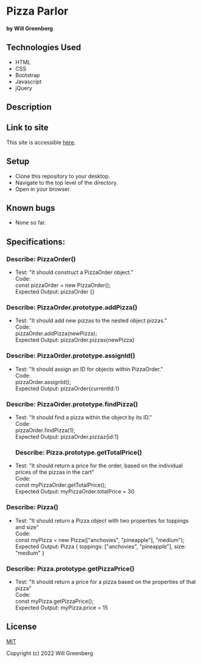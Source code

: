 # Pizza Parlor

#### by **Will Greenberg**

#### 

## Technologies Used

* HTML
* CSS
* Bootstrap
* Javascript
* jQuery

## Description


## Link to site

This site is accessible [here](/).

## Setup

* Clone this repository to your desktop.
* Navigate to the top level of the directory.
* Open  in your browser.

## Known bugs

* None so far.

## Specifications:

### Describe: PizzaOrder()

- Test: "It should construct a PizzaOrder object."  
  Code:  
  const pizzaOrder = new PizzaOrder();  
  Expected Output: pizzaOrder {}  

### Describe: PizzaOrder.prototype.addPizza()

- Test: "It should add new pizzas to the nested object pizzas."  
  Code:  
  pizzaOrder.addPizza(newPizza);  
  Expected Output: pizzaOrder.pizzas{newPizza}  

### Describe: PizzaOrder.prototype.assignId()

- Test: "It should assign an ID for objects within PizzaOrder."  
  Code:  
  pizzaOrder.assignId();  
  Expected Output: pizzaOrder{currentId:1}  

### Describe: PizzaOrder.prototype.findPizza()

- Test: "It should find a pizza within the object by its ID."  
  Code:  
  pizzaOrder.findPizza(1);  
  Expected Output: pizzaOrder.pizzaz{id:1}  
  
    ### Describe: Pizza.prototype.getTotalPrice()

- Test: "It should return a price for the order, based on the individual prices of the pizzas in the cart"  
  Code:  
  const myPizzaOrder.getTotalPrice();  
  Expected Output: myPizzaOrder.totalPrice = 30  

### Describe: Pizza()

- Test: "It should return a Pizza object with two properties for toppings and size"  
  Code:  
  const myPizza = new Pizza(["anchovies", "pineapple"], "medium");  
  Expected Output: Pizza { toppings: ["anchovies", "pineapple"], size: "medium" }  

### Describe: Pizza.prototype.getPizzaPrice()

- Test: "It should return a price for a pizza based on the properties of that pizza"  
  Code:  
  const myPizza.getPizzaPrice();  
  Expected Output: myPizza.price = 15  

## License

[MIT](https://opensource.org/licenses/MIT)

Copyright (c) 2022 Will Greenberg